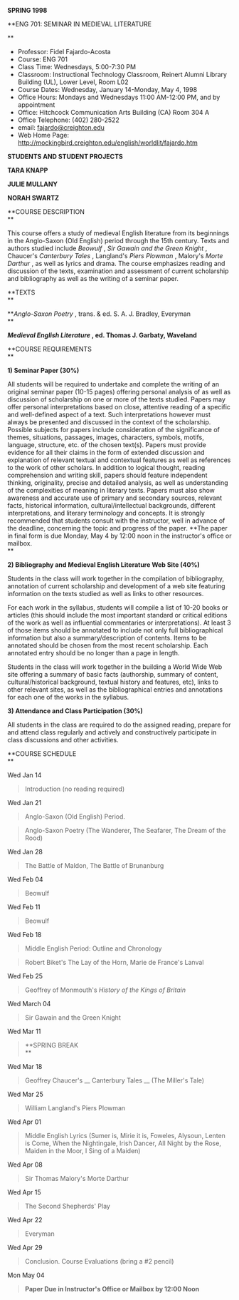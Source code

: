 **SPRING 1998**

**ENG 701: SEMINAR IN MEDIEVAL LITERATURE  
  
**

  * Professor: Fidel Fajardo-Acosta 
  * Course: ENG 701 
  * Class Time: Wednesdays, 5:00-7:30 PM 
  * Classroom: Instructional Technology Classroom, Reinert Alumni Library Building (UL), Lower Level, Room L02 
  * Course Dates: Wednesday, January 14-Monday, May 4, 1998 
  * Office Hours: Mondays and Wednesdays 11:00 AM-12:00 PM, and by appointment 
  * Office: Hitchcock Communication Arts Building (CA) Room 304 A 
  * Office Telephone: (402) 280-2522 
  * email: fajardo@creighton.edu
  * Web Home Page: http://mockingbird.creighton.edu/english/worldlit/fajardo.htm   

**STUDENTS AND STUDENT PROJECTS**

**TARA KNAPP**

**JULIE MULLANY**

**NORAH SWARTZ**



**COURSE DESCRIPTION  
**

This course offers a study of medieval English literature from its beginnings
in the Anglo-Saxon (Old English) period through the 15th century. Texts and
authors studied include _Beowulf_ , _Sir Gawain and the Green Knight_ ,
Chaucer's _Canterbury Tales_ , Langland's _Piers Plowman_ , Malory's _Morte
Darthur_ , as well as lyrics and drama. The course emphasizes reading and
discussion of the texts, examination and assessment of current scholarship and
bibliography as well as the writing of a seminar paper.  
  

**TEXTS  
**

**_Anglo-Saxon Poetry_ , trans. & ed. S. A. J. Bradley, Everyman  
**

**_Medieval English Literature_ , ed. Thomas J. Garbaty, Waveland**  
  
  

**COURSE REQUIREMENTS  
**

**1) Seminar Paper (30%)**

All students will be required to undertake and complete the writing of an
original seminar paper (10-15 pages) offering personal analysis of as well as
discussion of scholarship on one or more of the texts studied. Papers may
offer personal interpretations based on close, attentive reading of a specific
and well-defined aspect of a text. Such interpretations however must always be
presented and discussed in the context of the scholarship. Possible subjects
for papers include consideration of the significance of themes, situations,
passages, images, characters, symbols, motifs, language, structure, etc. of
the chosen text(s). Papers must provide evidence for all their claims in the
form of extended discussion and explanation of relevant textual and contextual
features as well as references to the work of other scholars. In addition to
logical thought, reading comprehension and writing skill, papers should
feature independent thinking, originality, precise and detailed analysis, as
well as understanding of the complexities of meaning in literary texts. Papers
must also show awareness and accurate use of primary and secondary sources,
relevant facts, historical information, cultural/intellectual backgrounds,
different interpretations, and literary terminology and concepts. It is
strongly recommended that students consult with the instructor, well in
advance of the deadline, concerning the topic and progress of the paper. **The
paper in final form is due Monday, May 4 by 12:00 noon in the instructor's
office or mailbox.  
**

**2) Bibliography and Medieval English Literature Web Site (40%)**

Students in the class will work together in the compilation of bibliography,
annotation of current scholarship and development of a web site featuring
information on the texts studied as well as links to other resources.

For each work in the syllabus, students will compile a list of 10-20 books or
articles (this should include the most important standard or critical editions
of the work as well as influential commentaries or interpretations). At least
3 of those items should be annotated to include not only full bibliographical
information but also a summary/description of contents. Items to be annotated
should be chosen from the most recent scholarship. Each annotated entry should
be no longer than a page in length.

Students in the class will work together in the building a World Wide Web site
offering a summary of basic facts (authorship, summary of content,
cultural/historical background, textual history and features, etc), links to
other relevant sites, as well as the bibliographical entries and annotations
for each one of the works in the syllabus.  

**3) Attendance and Class Participation (30%)**

All students in the class are required to do the assigned reading, prepare for
and attend class regularly and actively and constructively participate in
class discussions and other activities.  
  

**COURSE SCHEDULE  
**

Wed Jan 14

> Introduction (no reading required)

Wed Jan 21

> Anglo-Saxon (Old English) Period.

>

> Anglo-Saxon Poetry (The Wanderer, The Seafarer, The Dream of the Rood)

Wed Jan 28

> The Battle of Maldon, The Battle of Brunanburg

Wed Feb 04

> Beowulf

Wed Feb 11

> Beowulf

Wed Feb 18

> Middle English Period: Outline and Chronology

>

> Robert Biket's The Lay of the Horn, Marie de France's Lanval

Wed Feb 25

> Geoffrey of Monmouth's _History of the Kings of Britain_

Wed March 04

> Sir Gawain and the Green Knight  
>

Wed Mar 11

> **SPRING BREAK  
>  **

Wed Mar 18

> Geoffrey Chaucer's __ Canterbury Tales __ (The Miller's Tale)

Wed Mar 25

> William Langland's Piers Plowman

Wed Apr 01

> Middle English Lyrics (Sumer is, Mirie it is, Foweles, Alysoun, Lenten is
Come, When the Nightingale, Irish Dancer, All Night by the Rose, Maiden in the
Moor, I Sing of a Maiden)

Wed Apr 08

> Sir Thomas Malory's Morte Darthur

Wed Apr 15

> The Second Shepherds' Play

Wed Apr 22

> Everyman

Wed Apr 29

> Conclusion. Course Evaluations (bring a #2 pencil)

Mon May 04

> **Paper Due in Instructor's Office or Mailbox by 12:00 Noon**



